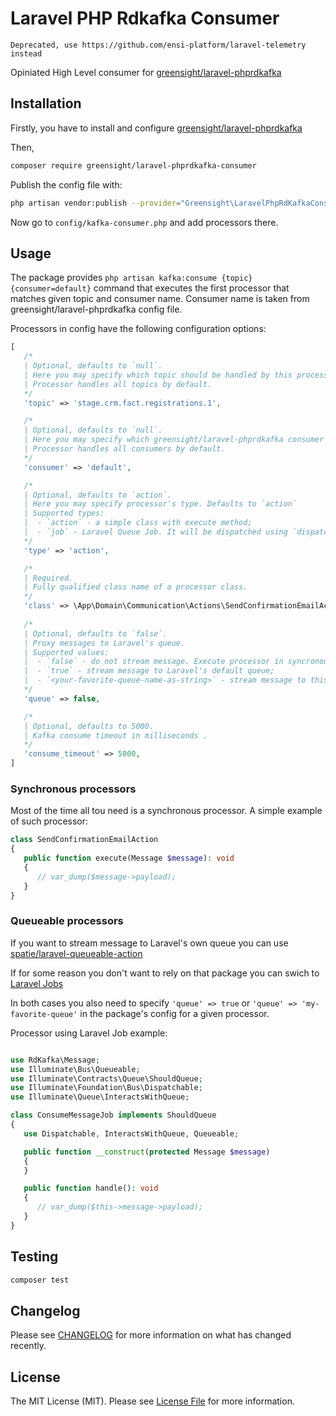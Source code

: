 # Laravel PHP Rdkafka Consumer

`Deprecated, use https://github.com/ensi-platform/laravel-telemetry instead`

Opiniated High Level consumer for [greensight/laravel-phprdkafka](https://github.com/greensight/laravel-php-rdkafka)

## Installation

Firstly, you have to install and configure [greensight/laravel-phprdkafka](https://github.com/greensight/laravel-php-rdkafka)

Then,
```bash
composer require greensight/laravel-phprdkafka-consumer
```

Publish the config file with:
```bash
php artisan vendor:publish --provider="Greensight\LaravelPhpRdKafkaConsumer\LaravelPhpRdKafkaConsumerServiceProvider" --tag="kafka-consumer-config"
```

Now go to `config/kafka-consumer.php` and add processors there.

## Usage

The package provides `php artisan kafka:consume {topic} {consumer=default}` command that executes the first processor that matches given topic and consumer name. Consumer name is taken from greensight/laravel-phprdkafka config file.

Processors in config have the following configuration options:

```php
[
   /*
   | Optional, defaults to `null`.
   | Here you may specify which topic should be handled by this processor.
   | Processor handles all topics by default.
   */
   'topic' => 'stage.crm.fact.registrations.1',

   /*
   | Optional, defaults to `null`.
   | Here you may specify which greensight/laravel-phprdkafka consumer should be handled by this processor.
   | Processor handles all consumers by default.
   */
   'consumer' => 'default',

   /*
   | Optional, defaults to `action`.
   | Here you may specify processor's type. Defaults to `action`
   | Supported types:
   |  - `action` - a simple class with execute method;
   |  - `job` - Laravel Queue Job. It will be dispatched using `dispatch` or `dispatchSync` method;
   */
   'type' => 'action',

   /*
   | Required.
   | Fully qualified class name of a processor class.
   */
   'class' => \App\Domain\Communication\Actions\SendConfirmationEmailAction::class,
   
   /*
   | Optional, defaults to `false`.
   | Proxy messages to Laravel's queue.
   | Supported values:
   |  - `false` - do not stream message. Execute processor in syncronous mode;
   |  - `true` - stream message to Laravel's default queue;
   |  - `<your-favorite-queue-name-as-string>` - stream message to this queue;
   */
   'queue' => false,

   /*
   | Optional, defaults to 5000.
   | Kafka consume timeout in milliseconds .
   */
   'consume_timeout' => 5000,
]

```
### Synchronous processors

Most of the time all tou need is a synchronous processor.
A simple example of such processor:

```php
class SendConfirmationEmailAction
{
   public function execute(Message $message): void
   {
      // var_dump($message->payload);
   }
}
```

### Queueable processors

If you want to stream message to Laravel's own queue you can use [spatie/laravel-queueable-action](https://github.com/spatie/laravel-queueable-action)  

If for some reason you don't want to rely on that package you can swich to [Laravel Jobs](https://laravel.com/docs/master/queues#class-structure)  

In both cases you also need to specify `'queue' => true` or `'queue' => 'my-favorite-queue'` in the package's config for a given processor.  

Processor using Laravel Job example:

```php

use RdKafka\Message;
use Illuminate\Bus\Queueable;
use Illuminate\Contracts\Queue\ShouldQueue;
use Illuminate\Foundation\Bus\Dispatchable;
use Illuminate\Queue\InteractsWithQueue;

class ConsumeMessageJob implements ShouldQueue
{
   use Dispatchable, InteractsWithQueue, Queueable;

   public function __construct(protected Message $message)
   {
   }

   public function handle(): void
   {
      // var_dump($this->message->payload);
   }
}

```

## Testing

```bash
composer test
```

## Changelog

Please see [CHANGELOG](CHANGELOG.md) for more information on what has changed recently.

## License

The MIT License (MIT). Please see [License File](LICENSE.md) for more information.
